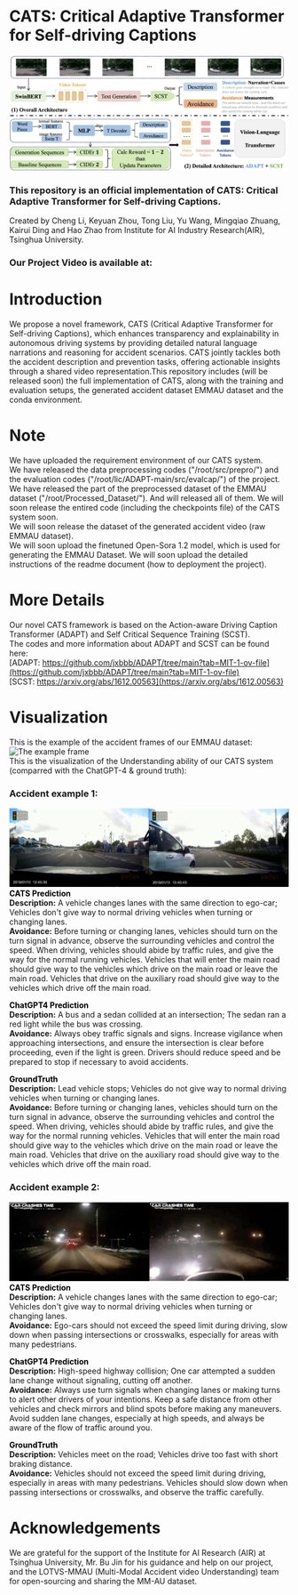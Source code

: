 # CATS: Critical Adaptive Transformer for Self-driving Captions
![The Framework Architecture](./images/Framework.png)
### This repository is an official implementation of CATS: Critical Adaptive Transformer for Self-driving Captions.
Created by Cheng Li, Keyuan Zhou, Tong Liu, Yu Wang, Mingqiao Zhuang, Kairui Ding and Hao Zhao from Institute for AI Industry Research(AIR), Tsinghua University.
### Our Project Video is available at:

# Introduction
We propose a novel framework, CATS (Critical Adaptive Transformer for Self-driving Captions), which enhances transparency and explainability in autonomous driving systems by providing detailed natural language narrations and reasoning for accident scenarios. CATS jointly tackles both the accident description and prevention tasks, offering actionable insights through a shared video representation.This repository includes (will be released soon) the full implementation of CATS, along with the training and evaluation setups, the generated accident dataset EMMAU dataset and the conda environment.

# Note
We have uploaded the requirement environment of our CATS system.  
We have released the data preprocessing codes ("/root/src/prepro/") and the evaluation codes ("/root/lic/ADAPT-main/src/evalcap/") of the project.  
We have released the part of the preprocessed dataset of the EMMAU dataset ("/root/Processed_Dataset/"). And will released all of them.
We will soon release the entired code (including the checkpoints file) of the CATS system soon.  
We will soon release the dataset of the generated accident video (raw EMMAU dataset).   
We will soon upload the finetuned Open-Sora 1.2 model, which is used for generating the EMMAU Dataset.
We will soon upload the detailed instructions of the readme document (how to deployment the project). 

# More Details
Our novel CATS framework is based on the Action-aware Driving Caption Transformer (ADAPT) and Self Critical Sequence Training (SCST).  
The codes and more information about ADAPT and SCST can be found here:  
[ADAPT: https://github.com/jxbbb/ADAPT/tree/main?tab=MIT-1-ov-file](https://github.com/jxbbb/ADAPT/tree/main?tab=MIT-1-ov-file)  
[SCST: https://arxiv.org/abs/1612.00563](https://arxiv.org/abs/1612.00563)  

# Visualization
This is the example of the accident frames of our EMMAU dataset:  
![The example frame](./images/EMMAU_accident_example.png)  
This is the visualization of the Understanding ability of our CATS system (comparred with the ChatGPT-4 & ground truth):  

### Accident example 1:  
![Example of EMMAU 1](./images/1_accident_2.png)  
<span style="color:black">**CATS Prediction**</span>  
<span style="color👱‍♂️">**Description:**</span>
 A vehicle changes lanes with the same direction to ego-car; Vehicles don't give way to normal driving vehicles when turning or changing lanes.  
<span style="color📘">**Avoidance:**</span>
Before turning or changing lanes, vehicles should turn on the turn signal in advance, observe the surrounding vehicles and control the speed. When driving, vehicles should abide by traffic rules, and give the way for the normal running vehicles. Vehicles that will enter the main road should give way to the vehicles which drive on the main road or leave the main road. Vehicles that drive on the auxiliary road should give way to the vehicles which drive off the main road.

<span style="color:black">**ChatGPT4 Prediction**</span>  
<span style="color👱‍♂️">**Description:**</span>
 A bus and a sedan collided at an intersection; The sedan ran a red light while the bus was crossing.   
<span style="color📘">**Avoidance:**</span>
Always obey traffic signals and signs. Increase vigilance when approaching intersections, and ensure the intersection is clear before proceeding, even if the light is green. Drivers should reduce speed and be prepared to stop if necessary to avoid accidents.

<span style="color:black">**GroundTruth**</span>  
<span style="color👱‍♂️">**Description:**</span>
 Lead vehicle stops; Vehicles do not give way to normal driving vehicles when turning or changing lanes.   
<span style="color📘">**Avoidance:**</span>
Before turning or changing lanes, vehicles should turn on the turn signal in advance, observe the surrounding vehicles and control the speed. When driving, vehicles should abide by traffic rules, and give the way for the normal running vehicles. Vehicles that will enter the main road should give way to the vehicles which drive on the main road or leave the main road. Vehicles that drive on the auxiliary road should give way to the vehicles which drive off the main road.  

### Accident example 2:  
![Example of EMMAU 2](images/2_accident_2.png)  
<span style="color:black">**CATS Prediction**</span>  
<span style="color👱‍♂️">**Description:**</span>
A vehicle changes lanes with the same direction to ego-car; Vehicles don't give way to normal driving vehicles when turning or changing lanes.    
<span style="color📘">**Avoidance:**</span>
Ego-cars should not exceed the speed limit during driving, slow down when passing intersections or crosswalks, especially for areas with many pedestrians.

<span style="color:black">**ChatGPT4 Prediction**</span>  
<span style="color👱‍♂️">**Description:**</span>
 High-speed highway collision; One car attempted a sudden lane change without signaling, cutting off another.   
<span style="color📘">**Avoidance:**</span>
Always use turn signals when changing lanes or making turns to alert other drivers of your intentions. Keep a safe distance from other vehicles and check mirrors and blind spots before making any maneuvers. Avoid sudden lane changes, especially at high speeds, and always be aware of the flow of traffic around you.

<span style="color:black">**GroundTruth**</span>  
<span style="color👱‍♂️">**Description:**</span>
Vehicles meet on the road; Vehicles drive too fast with short braking distance.  
<span style="color📘">**Avoidance:**</span>
Vehicles should not exceed the speed limit during driving, especially in areas with many pedestrians. Vehicles should slow down when passing intersections or crosswalks, and observe the traffic carefully.

# Acknowledgements
We are grateful for the support of the Institute for AI Research (AIR) at Tsinghua University, Mr. Bu Jin for his guidance and help on our project, and the LOTVS-MMAU (Multi-Modal Accident video Understanding) team for open-sourcing and sharing the MM-AU dataset.
